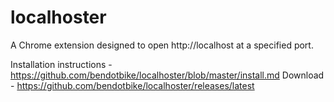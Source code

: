 # localhoster
A Chrome extension designed to open http://localhost at a specified port.

Installation instructions - https://github.com/bendotbike/localhoster/blob/master/install.md
Download - https://github.com/bendotbike/localhoster/releases/latest
